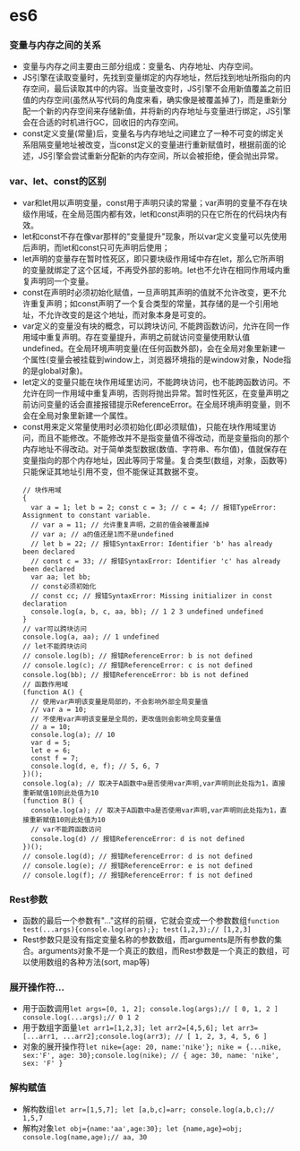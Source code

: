 # es6

### 变量与内存之间的关系
  - 变量与内存之间主要由三部分组成：变量名、内存地址、内存空间。
  - JS引擎在读取变量时，先找到变量绑定的内存地址，然后找到地址所指向的内存空间，最后读取其中的内容。当变量改变时，JS引擎不会用新值覆盖之前旧值的内存空间(虽然从写代码的角度来看，确实像是被覆盖掉了)，而是重新分配一个新的内存空间来存储新值，并将新的内存地址与变量进行绑定，JS引擎会在合适的时机进行GC，回收旧的内存空间。
  - const定义变量(常量)后，变量名与内存地址之间建立了一种不可变的绑定关系阻隔变量地址被改变，当const定义的变量进行重新赋值时，根据前面的论述，JS引擎会尝试重新分配新的内存空间，所以会被拒绝，便会抛出异常。

### var、let、const的区别
  - var和let用以声明变量，const用于声明只读的常量；var声明的变量不存在块级作用域，在全局范围内都有效，let和const声明的只在它所在的代码块内有效。
  - let和const不存在像var那样的"变量提升"现象，所以var定义变量可以先使用后声明，而let和const只可先声明后使用；
  - let声明的变量存在暂时性死区，即只要块级作用域中存在let，那么它所声明的变量就绑定了这个区域，不再受外部的影响。let也不允许在相同作用域内重复声明同一个变量。
  - const在声明时必须初始化赋值，一旦声明其声明的值就不允许改变，更不允许重复声明；如const声明了一个复合类型的常量，其存储的是一个引用地址，不允许改变的是这个地址，而对象本身是可变的。
  - var定义的变量没有块的概念，可以跨块访问, 不能跨函数访问，允许在同一作用域中重复声明。存在变量提升，声明之前就访问变量使用默认值undefined。在全局环境声明变量(在任何函数外部)，会在全局对象里新建一个属性(变量会被挂载到window上，浏览器环境指的是window对象，Node指的是global对象)。
  - let定义的变量只能在块作用域里访问，不能跨块访问，也不能跨函数访问。不允许在同一作用域中重复声明，否则将抛出异常。暂时性死区，在变量声明之前访问变量的话会直接报错提示ReferenceError。在全局环境声明变量，则不会在全局对象里新建一个属性。
  - const用来定义常量使用时必须初始化(即必须赋值)，只能在块作用域里访问，而且不能修改。不能修改并不是指变量值不得改动，而是变量指向的那个内存地址不得改动。对于简单类型数据(数值、字符串、布尔值)，值就保存在变量指向的那个内存地址，因此等同于常量。复合类型(数组，对象，函数等)只能保证其地址引用不变，但不能保证其数据不变。
    ```
    // 块作用域
    {
      var a = 1; let b = 2; const c = 3; // c = 4; // 报错TypeError: Assignment to constant variable.
      // var a = 11; // 允许重复声明，之前的值会被覆盖掉
      // var a; // a的值还是1而不是undefined
      // let b = 22; // 报错SyntaxError: Identifier 'b' has already been declared
      // const c = 33; // 报错SyntaxError: Identifier 'c' has already been declared 
      var aa; let bb;
      // const必须初始化
      // const cc; // 报错SyntaxError: Missing initializer in const declaration
      console.log(a, b, c, aa, bb); // 1 2 3 undefined undefined
    }
    // var可以跨块访问
    console.log(a, aa); // 1 undefined
    // let不能跨块访问
    // console.log(b); // 报错ReferenceError: b is not defined
    // console.log(c); // 报错ReferenceError: c is not defined
    console.log(bb); // 报错ReferenceError: bb is not defined
    // 函数作用域
    (function A() {
      // 使用var声明该变量是局部的，不会影响外部全局变量值
      // var a = 10;
      // 不使用var声明该变量是全局的，更改值则会影响全局变量值
      // a = 10;
      console.log(a); // 10
      var d = 5;
      let e = 6;
      const f = 7;
      console.log(d, e, f); // 5, 6, 7
    })();
    console.log(a); // 取决于A函数中a是否使用var声明,var声明则此处指为1，直接重新赋值10则此处值为10
    (function B() {
      console.log(a); // 取决于A函数中a是否使用var声明,var声明则此处指为1，直接重新赋值10则此处值为10
      // var不能跨函数访问
      console.log(d) // 报错ReferenceError: d is not defined
    })();
    // console.log(d); // 报错ReferenceError: d is not defined
    // console.log(e); // 报错ReferenceError: e is not defined
    // console.log(f); // 报错ReferenceError: f is not defined
    ```

### Rest参数
  - 函数的最后一个参数有"..."这样的前缀，它就会变成一个参数数组`function test(...args){console.log(args);}; test(1,2,3);// [1,2,3]`
  - Rest参数只是没有指定变量名称的参数数组，而arguments是所有参数的集合。arguments对象不是一个真正的数组，而Rest参数是一个真正的数组，可以使用数组的各种方法(sort, map等)

### 展开操作符...
  - 用于函数调用`let args=[0, 1, 2]; console.log(args);// [ 0, 1, 2 ] console.log(...args);// 0 1 2`
  - 用于数组字面量`let arr1=[1,2,3]; let arr2=[4,5,6]; let arr3=[...arr1, ...arr2];console.log(arr3); // [ 1, 2, 3, 4, 5, 6 ]`
  - 对象的展开操作符`let nike={age: 20, name:'nike'}; nike = {...nike, sex:'F', age: 30};console.log(nike); // { age: 30, name: 'nike', sex: 'F' }`

### 解构赋值
  - 解构数组`let arr=[1,5,7]; let [a,b,c]=arr; console.log(a,b,c);// 1,5,7`
  - 解构对象`let obj={name:'aa',age:30}; let {name,age}=obj; console.log(name,age);// aa, 30`

